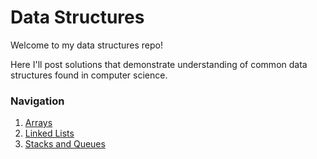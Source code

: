 # Data Structures

Welcome to my data structures repo!

Here I'll post solutions that demonstrate understanding of common data structures found in computer science.

### Navigation

1.  [Arrays](/arrays)
2.  [Linked Lists](/linked-lists)
3.  [Stacks and Queues](/stacks-queues)
